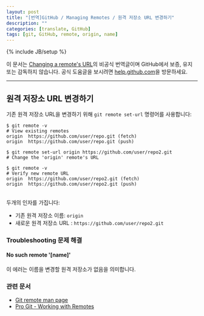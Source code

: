 ```yaml
---
layout: post
title: "[번역]GitHub / Managing Remotes / 원격 저장소 URL 변경하기"
description: ""
categories: [translate, GitHub]
tags: [git, GitHub, remote, origin, name]
---
```

{% include JB/setup %}

이 문서는 [Changing a remote's URL](https://help.github.com/articles/changing-a-remote-s-url)의 비공식 번역글이며 GitHub에서 보증, 유지 또는 감독하지 않습니다. 공식 도움글을 보시려면 [help.github.com](https://help.github.com)을 방문하세요.

---

## 원격 저장소 URL 변경하기

기존 원격 저장소 URL을 변경하기 위해 `git remote set-url` 명령어를 사용합니다:

	$ git remote -v
 	# View existing remotes
	origin  https://github.com/user/repo.git (fetch)
	origin  https://github.com/user/repo.git (push)

	$ git remote set-url origin https://github.com/user/repo2.git
	# Change the 'origin' remote's URL

 	$ git remote -v
	# Verify new remote URL
	origin  https://github.com/user/repo2.git (fetch)
	origin  https://github.com/user/repo2.git (push)

<br/>두개의 인자를 가집니다:
- 기존 원격 저장소 이름: `origin`
- 새로운 원격 저장소 URL : `https://github.com/user/repo2.git`

### Troubleshooting 문제 해결

#### No such remote '\[name\]'

이 에러는 이름을 변경할 원격 저장소가 없음을 의미합니다.

### 관련 문서

- [Git remote man page](http://git-scm.com/docs/git-remote)
- [Pro Git - Working with Remotes](http://git-scm.com/book/ko/Git의-기초-리모트-저장소)